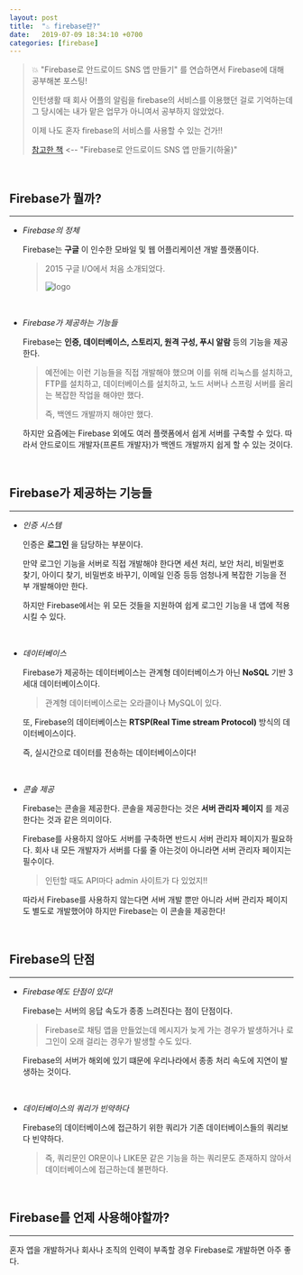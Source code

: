 ```yaml
---
layout: post
title:  "♨️ firebase란?"
date:   2019-07-09 18:34:10 +0700
categories: [firebase]
---
```


> 💥 "Firebase로 안드로이드 SNS 앱 만들기" 를 연습하면서 Firebase에 대해 공부해본 포스팅!
>
> 인턴생활 때 회사 어플의 알림을 firebase의 서비스를 이용했던 걸로 기억하는데 그 당시에는 내가 맡은 업무가 아니여서 공부하지 않았었다.
>
> 이제 나도 혼자 firebase의 서비스를 사용할 수 있는 건가!!
>
> [참고한 책](http://www.yes24.com/Product/goods/62495788) <-- "Firebase로 안드로이드 SNS 앱 만들기(하울)"

<br>

## Firebase가 뭘까?
---

- _Firebase의 정체_

	Firebase는 __구글__ 이 인수한 모바일 및 웹 어플리케이션 개발 플랫폼이다.

	> 2015 구글 I/O에서 처음 소개되었다.
	>
	> ![logo](https://user-images.githubusercontent.com/31889335/60893785-81ee8080-a29c-11e9-8a5c-78020d694057.png)


	<br>

- _Firebase가 제공하는 기능들_

	Firebase는 __인증, 데이터베이스, 스토리지, 원격 구성, 푸시 알람__ 등의 기능을 제공한다.

	> 예전에는 이런 기능들을 직접 개발해야 했으며 이를 위해 리눅스를 설치하고, FTP를 설치하고, 데이터베이스를 설치하고, 노드 서버나 스프링 서버를 올리는 복잡한 작업을 해야만 했다.
	>
	> 즉, 백엔드 개발까지 해야만 했다.

	하지만 요즘에는 Firebase 외에도 여러 플랫폼에서 쉽게 서버를 구축할 수 있다. 따라서 안드로이드 개발자(프론트 개발자)가 백엔드 개발까지 쉽게 할 수 있는 것이다.

	<br>

## Firebase가 제공하는 기능들
---

- _인증 시스템_

	인증은 __로그인__ 을 담당하는 부분이다. 
	
	만약 로그인 기능을 서버로 직접 개발해야 한다면 세션 처리, 보안 처리, 비밀번호 찾기, 아이디 찾기, 비밀번호 바꾸기, 이메일 인증 등등 엄청나게 복잡한 기능을 전부 개발해야만 한다.

	하지만 Firebase에서는 위 모든 것들을 지원하여 쉽게 로그인 기능을 내 앱에 적용시킬 수 있다.

	<br>

- _데이터베이스_

	Firebase가 제공하는 데이터베이스는 관계형 데이터베이스가 아닌 __NoSQL__ 기반 3세대 데이터베이스이다.

	> 관계형 데이터베이스로는 오라클이나 MySQL이 있다.

	또, Firebase의 데이터베이스는 __RTSP(Real Time stream Protocol)__ 방식의 데이터베이스이다.

	즉, 실시간으로 데이터를 전송하는 데이터베이스이다!

	<br>

- _콘솔 제공_

	Firebase는 콘솔을 제공한다. 콘솔을 제공한다는 것은 __서버 관리자 페이지__ 를 제공한다는 것과 같은 의미이다.

	Firebase를 사용하지 않아도 서버를 구축하면 반드시 서버 관리자 페이지가 필요하다. 회사 내 모든 개발자가 서버를 다룰 줄 아는것이 아니라면 서버 관리자 페이지는 필수이다.

	> 인턴할 때도 API마다 admin 사이트가 다 있었지!!

	따라서 Firebase를 사용하지 않는다면 서버 개발 뿐만 아니라 서버 관리자 페이지도 별도로 개발했어야 하지만 Firebase는 이 콘솔을 제공한다!

	<br>

## Firebase의 단점
---

- _Firebase에도 단점이 있다!_

	Firebase는 서버의 응답 속도가 종종 느려진다는 점이 단점이다.

	> Firebase로 채팅 앱을 만들었는데 메시지가 늦게 가는 경우가 발생하거나 로그인이 오래 걸리는 경우가 발생할 수도 있다.

	Firebase의 서버가 해외에 있기 떄문에 우리나라에서 종종 처리 속도에 지연이 발생하는 것이다.

	<br>

- _데이터베이스의 쿼리가 빈약하다_

	Firebase의 데이터베이스에 접근하기 위한 쿼리가 기존 데이터베이스들의 쿼리보다 빈약하다.

	> 즉, 쿼리문인 OR문이나 LIKE문 같은 기능을 하는 쿼리문도 존재하지 않아서 데이터베이스에 접근하는데 불편하다.

	<br>

## Firebase를 언제 사용해야할까?
---

혼자 앱을 개발하거나 회사나 조직의 인력이 부족할 경우 Firebase로 개발하면 아주 좋다.
